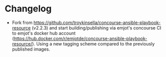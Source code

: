 # Changelog

* Fork from https://github.com/troykinsella/concourse-ansible-playbook-resource (v2.2.3)
  and start building/publishing via emjot's concourse CI to emjot's docker hub account
  (https://hub.docker.com/r/emjotde/concourse-ansible-playbook-resource/).
  Using a new tagging scheme compared to the previously published images.
